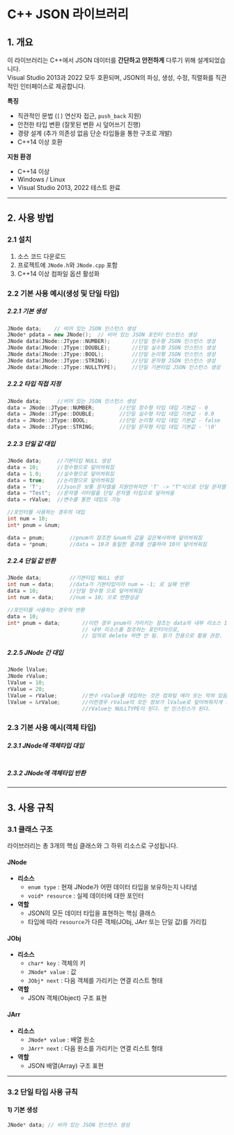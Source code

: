 # C++ JSON 라이브러리

## 1. 개요
이 라이브러리는 C++에서 JSON 데이터를 **간단하고 안전하게** 다루기 위해 설계되었습니다.  
Visual Studio 2013과 2022 모두 호환되며, JSON의 파싱, 생성, 수정, 직렬화를 직관적인 인터페이스로 제공합니다.

**특징**
- 직관적인 문법 (`[]` 연산자 접근, `push_back` 지원)
- 안전한 타입 변환 (잘못된 변환 시 덮어쓰기 진행)
- 경량 설계 (추가 의존성 없음 단순 타입들을 통한 구조로 개발)
- C++14 이상 호환

**지원 환경**
- C++14 이상
- Windows / Linux
- Visual Studio 2013, 2022 테스트 완료

---

## 2. 사용 방법

### 2.1 설치
1. 소스 코드 다운로드
2. 프로젝트에 `JNode.h`와 `JNode.cpp` 포함
3. C++14 이상 컴파일 옵션 활성화

### 2.2 기본 사용 예시(생성 및 단일 타입)
##### 2.2.1 기본 생성
```cpp
JNode data;    // 비어 있는 JSON 인스턴스 생성
JNode* pdata = new JNode();  // 비어 있는 JSON 포인터 인스턴스 생성
JNode data(JNode::JType::NUMBER);       //단일 정수형 JSON 인스턴스 생성
JNode data(JNode::JType::DOUBLE);       //단일 실수형 JSON 인스턴스 생성
JNode data(JNode::JType::BOOL);         //단일 논리형 JSON 인스턴스 생성
JNode data(JNode::JType::STRING);       //단일 문자형 JSON 인스턴스 생성
JNode data(JNode::JType::NULLTYPE);     //단일 기본타입 JSON 인스턴스 생성
```
##### 2.2.2 타입 직접 지정
```cpp
JNode data;     //비어 있는 JSON 인스턴스 생성
data = JNode::JType::NUMBER;        //단일 정수형 타입 대입 기본값 - 0
data = JNode::JType::DOUBLE;        //단일 실수형 타입 대입 기본값 - 0.0
data = JNode::JType::BOOL;          //단일 논리형 타입 대입 기본값 - false
data = JNode::JType::STRING;        //단일 문자형 타입 대입 기본값 - '\0'
```
##### 2.2.3 단일 값 대입
```cpp
JNode data;     //기본타입 NULL 생성
data = 10;      //정수형으로 덮어씌워짐
data = 1.0;     //실수형으로 덮어씌워짐
data = true;    //논리형으로 덮어씌워짐
data = 'T';     //Json은 보통 문자열을 지원안하지만 'T' -> "T"식으로 단일 문자열 타입으로 덮어씌워짐
data = "Test";  //문자열 리터럴을 단일 문자열 타입으로 덮어씌움
data = rValue;  //변수를 통한 대입도 가능

//포인터를 사용하는 경우의 대입
int num = 10;
int* pnum = &num;

data = pnum;        //pnum이 참조한 &num의 값을 깊은복사하여 덮어씌워짐
data = *pnum;       //data = 10과 동일한 결과를 산출하여 10이 덮어씌워짐
```
##### 2.2.4 단일 값 반환
```cpp
JNode data;         //기본타입 NULL 생성
int num = data;     //data가 기본타입이라 num = -1; 로 실패 반환
data = 10;          //단일 정수형 으로 덮어씌워짐
int num = data;     //num = 10; 으로 반환성공

//포인터를 사용하는 경우의 반환
data = 10;
int* pnum = data;       //이런 경우 pnum이 가리키는 참조는 data의 내부 리소스 10을 가리키게 된다.
                        // 내부 리소스를 참조하는 포인터이므로, 
                        // 임의로 delete 하면 안 됨. 읽기 전용으로 활용 권장.
```
##### 2.2.5 JNode 간 대입
```cpp
JNode lValue;
JNode rValue;
lValue = 10;
rValue = 20;
lValue = rValue;        //변수 rValue를 대입하는 것은 컴파일 에러 또는 막혀 있음 (이중 소멸 방지)
lValue = &rValue;       //이런경우 rValue의 모든 정보가 lValue로 덮어씌워지게 되며
                        //rValue는 NULLTYPE이 된다. 빈 인스턴스가 된다.
```

### 2.3 기본 사용 예시(객체 타입)
##### 2.3.1 JNode에 객체타입 대입
```cpp
```
##### 2.3.2 JNode에 객체타입 반환

---



## 3. 사용 규칙

### 3.1 클래스 구조
라이브러리는 총 3개의 핵심 클래스와 그 하위 리소스로 구성됩니다.

#### JNode
- **리소스**
  - `enum type` : 현재 JNode가 어떤 데이터 타입을 보유하는지 나타냄
  - `void* resource` : 실제 데이터에 대한 포인터
- **역할**
  - JSON의 모든 데이터 타입을 표현하는 핵심 클래스
  - 타입에 따라 `resource`가 다른 객체(JObj, JArr 또는 단일 값)를 가리킴

#### JObj
- **리소스**
  - `char* key` : 객체의 키
  - `JNode* value` : 값
  - `JObj* next` : 다음 객체를 가리키는 연결 리스트 형태
- **역할**
  - JSON 객체(Object) 구조 표현

#### JArr
- **리소스**
  - `JNode* value` : 배열 원소
  - `JArr* next` : 다음 원소를 가리키는 연결 리스트 형태
- **역할**
  - JSON 배열(Array) 구조 표현

---

### 3.2 단일 타입 사용 규칙

#### 1) 기본 생성
```cpp
JNode* data; // 비어 있는 JSON 인스턴스 생성
